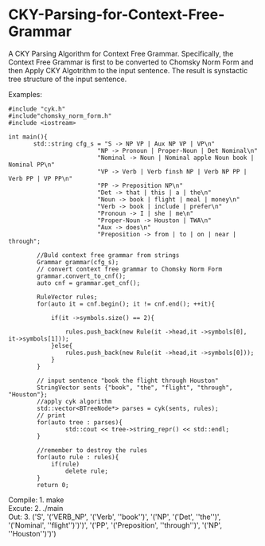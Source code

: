 # CKY-Parsing-for-Context-Free-Grammar

A CKY Parsing Algorithm for Context Free Grammar. Specifically, the Context Free Grammar is first to be converted to Chomsky Norm Form
and then Apply CKY Algotrithm to the input sentence. 
The result is synstactic tree structure of the input sentence.

Examples:

```
#include "cyk.h"
#include"chomsky_norm_form.h"
#include <iostream>

int main(){
       std::string cfg_s = "S -> NP VP | Aux NP VP | VP\n"
                         "NP -> Pronoun | Proper-Noun | Det Nominal\n" 
                         "Nominal -> Noun | Nominal apple Noun book | Nominal PP\n" 
                         "VP -> Verb | Verb finsh NP | Verb NP PP | Verb PP | VP PP\n" 
                         "PP -> Preposition NP\n" 
                         "Det -> that | this | a | the\n" 
                         "Noun -> book | flight | meal | money\n" 
                         "Verb -> book | include | prefer\n" 
                         "Pronoun -> I | she | me\n" 
                         "Proper-Noun -> Houston | TWA\n" 
                         "Aux -> does\n" 
                         "Preposition -> from | to | on | near | through"; 
        
        //Buld context free grammar from strings
        Grammar grammar(cfg_s);
        // convert context free grammar to Chomsky Norm Form
        grammar.convert_to_cnf();
        auto cnf = grammar.get_cnf();

        RuleVector rules;
        for(auto it = cnf.begin(); it != cnf.end(); ++it){

            if(it ->symbols.size() == 2){

                rules.push_back(new Rule(it ->head,it ->symbols[0], it->symbols[1]));
            }else{
                rules.push_back(new Rule(it ->head,it ->symbols[0]));
            }
        }
        
        // input sentence "book the flight through Houston"
        StringVector sents {"book", "the", "flight", "through", "Houston"};
        //apply cyk algorithm
        std::vector<BTreeNode*> parses = cyk(sents, rules);
        // print
        for(auto tree : parses){
                std::cout << tree->string_repr() << std::endl;
        }

        //remember to destroy the rules
        for(auto rule : rules){
            if(rule)
                delete rule;
        }
        return 0;

```


Compile:  1. make  
Excute:   2. ./main   
Out:      3. ('S', '('VERB_NP', '('Verb', ''book'')', '('NP', '('Det', ''the'')', '('Nominal', ''flight'')')')', '('PP', '('Preposition', ''through'')', '('NP', ''Houston'')')')

